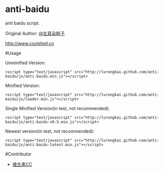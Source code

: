 anti-baidu
==========

anti baidu script.

Original Author: [@左耳朵耗子](http://weibo.com/haoel)

http://www.coolshell.cn

#Usage

Unminified Version:

	<script type="text/javascript" src="http://lurongkai.github.com/anti-baidu/js/anti-baidu.min.js"></script>

Minified Version:

	<script type="text/javascript" src="http://lurongkai.github.com/anti-baidu/js/loader.min.js"></script>

Single Minified Version(in test, not recommended):

	<script type="text/javascript" src="http://lurongkai.github.com/anti-baidu/js/anti-baidu-v0.5.min.js"></script>

Newest version(in test, not recommended):

	<script type="text/javascript" src="http://lurongkai.github.com/anti-baidu/js/anti-baidu-latest.min.js"></script>

#Contributor

* [维生素CC](http://weibo.com/fanweixiao)
